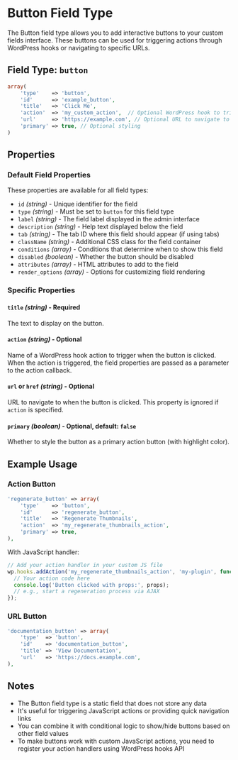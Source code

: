# Button Field Type

The Button field type allows you to add interactive buttons to your custom fields interface. These buttons can be used for triggering actions through WordPress hooks or navigating to specific URLs.

## Field Type: `button`

```php
array(
    'type'    => 'button',
    'id'      => 'example_button',
    'title'   => 'Click Me',
    'action'  => 'my_custom_action',  // Optional WordPress hook to trigger
    'url'     => 'https://example.com', // Optional URL to navigate to
    'primary' => true, // Optional styling
)
```

## Properties

### Default Field Properties

These properties are available for all field types:

- `id` _(string)_ - Unique identifier for the field
- `type` _(string)_ - Must be set to `button` for this field type
- `label` _(string)_ - The field label displayed in the admin interface
- `description` _(string)_ - Help text displayed below the field
- `tab` _(string)_ - The tab ID where this field should appear (if using tabs)
- `className` _(string)_ - Additional CSS class for the field container
- `conditions` _(array)_ - Conditions that determine when to show this field
- `disabled` _(boolean)_ - Whether the button should be disabled
- `attributes` _(array)_ - HTML attributes to add to the field
- `render_options` _(array)_ - Options for customizing field rendering

### Specific Properties

#### `title` _(string)_ - Required

The text to display on the button.

#### `action` _(string)_ - Optional

Name of a WordPress hook action to trigger when the button is clicked. When the action is triggered, the field properties are passed as a parameter to the action callback.

#### `url` or `href` _(string)_ - Optional

URL to navigate to when the button is clicked. This property is ignored if `action` is specified.

#### `primary` _(boolean)_ - Optional, default: `false`

Whether to style the button as a primary action button (with highlight color).

## Example Usage

### Action Button

```php
'regenerate_button' => array(
    'type'    => 'button',
    'id'      => 'regenerate_button',
    'title'   => 'Regenerate Thumbnails',
    'action'  => 'my_regenerate_thumbnails_action',
    'primary' => true,
),
```

With JavaScript handler:

```javascript
// Add your action handler in your custom JS file
wp.hooks.addAction('my_regenerate_thumbnails_action', 'my-plugin', function(props) {
  // Your action code here
  console.log('Button clicked with props:', props);
  // e.g., start a regeneration process via AJAX
});
```

### URL Button

```php
'documentation_button' => array(
    'type'  => 'button',
    'id'    => 'documentation_button',
    'title' => 'View Documentation',
    'url'   => 'https://docs.example.com',
),
```

## Notes

- The Button field type is a static field that does not store any data
- It's useful for triggering JavaScript actions or providing quick navigation links
- You can combine it with conditional logic to show/hide buttons based on other field values
- To make buttons work with custom JavaScript actions, you need to register your action handlers using WordPress hooks API